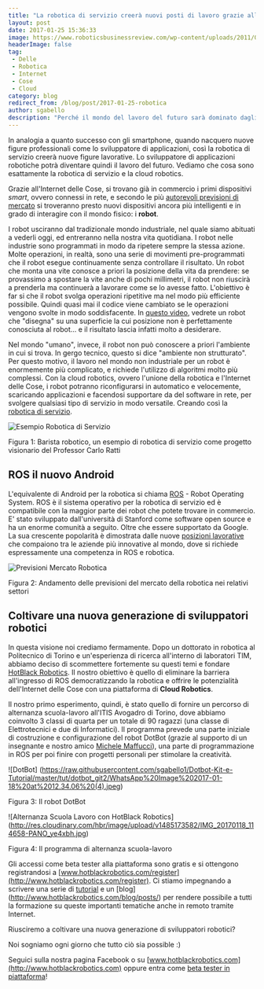 ```yaml
---
title: "La robotica di servizio creerà nuovi posti di lavoro grazie all'Internet delle Cose: l'arrivo della cloud robotics"
layout: post
date: 2017-01-25 15:36:33
image: https://www.roboticsbusinessreview.com/wp-content/uploads/2011/07/Roboter-beziehen-Wissen-aus-der-Cloud.jpg
headerImage: false
tag: 
 - Delle
 - Robotica
 - Internet
 - Cose
 - Cloud
category: blog
redirect_from: /blog/post/2017-01-25-robotica
author: sgabello
description: "Perché il mondo del lavoro del futuro sarà dominato dagli sviluppatori di applicazioni robotiche "
---
```


In analogia a quanto successo con gli smartphone, quando nacquero nuove figure professionali come lo sviluppatore di applicazioni, così la robotica di servizio creerà nuove figure lavorative. Lo sviluppatore di applicazioni robotiche potrà diventare quindi il lavoro del futuro. Vediamo che cosa sono esattamente la robotica di servizio e la cloud robotics.

Grazie all'Internet delle Cose, si trovano già in commercio i primi  dispositivi *smart*, ovvero connessi in rete, e secondo le più  [autorevoli previsioni di mercato](http://uk.businessinsider.com/market-forecast-and-growth-trends-for-consumer-and-office-robots-2014-5?r=US&IR=T)  si troveranno presto nuovi dispositivi ancora più intelligenti e in grado di interagire con il mondo fisico: i **robot**.

I robot usciranno dal tradizionale mondo industriale, nel quale siamo abituati a vederli oggi, ed entreranno nella nostra vita quotidiana. I robot nelle industrie sono programmati in modo da ripetere sempre la stessa azione. Molte operazioni, in realtà, sono una serie di movimenti pre-programmati che il robot esegue continuamente senza controllare il risultato. Un robot che monta una vite conosce a priori la posizione della vita da prendere: se provassimo a spostare la vite anche di pochi millimetri, il robot non riuscirà a prenderla ma continuerà a lavorare come se lo avesse fatto.
L'obiettivo è far si che il robot svolga operazioni ripetitive ma nel modo più efficiente possibile. Quindi quasi mai il codice viene cambiato se le operazioni vengono svolte in modo soddisfacente. In [questo video](https://www.youtube.com/watch?v=mTE6mgqBnsk), vedrete un robot che "disegna" su una superficie la cui posizione non è perfettamente conosciuta al robot... e il risultato lascia infatti molto a desiderare.

Nel mondo "umano", invece, il robot non può conoscere a priori l'ambiente in cui si trova. In gergo tecnico, questo si dice "ambiente non strutturato". Per questo motivo, il lavoro nel mondo non industriale per un robot è enormemente più complicato, e richiede l'utilizzo di algoritmi molto più complessi.
Con la cloud robotics, ovvero l'unione della robotica e l'Internet delle Cose, i robot potranno riconfigurarsi in automatico e velocemente, scaricando applicazioni  e facendosi supportare da del software in rete, per svolgere qualsiasi tipo di servizio in modo versatile. Creando così la [robotica di servizio](https://en.wikipedia.org/wiki/Service_robot). 

![Esempio Robotica di Servizio](http://images.milano.corriereobjects.it/methode_image/socialshare/2015/08/20/e1026e32-4752-11e5-aa5e-2130add6a46c.jpg)

Figura 1: Barista robotico, un esempio di robotica di servizio come progetto visionario del Professor Carlo Ratti

## ROS il nuovo Android #

L'equivalente di Android per la robotica si chiama [ROS](http://wiki.ros.org/it) - Robot Operating System. ROS è il sistema operativo per la robotica di servizio ed è compatibile con la maggior parte dei robot che potete trovare in commercio. E' stato sviluppato dall'università di Stanford come software open source e ha un enorme comunità a seguito. Oltre che essere supportato da Google. La sua crescente popolarità è dimostrata dalle nuove [posizioni lavorative](http://www.ros.org/news/jobs/) che compaiono tra le aziende più innovative al mondo, dove si richiede espressamente una competenza in ROS e robotica.

![Previsioni Mercato Robotica](https://www.gminsights.com/assets/img/service-robotics-market-size.png)

Figura 2: Andamento delle previsioni del mercato della robotica nei relativi settori

## Coltivare una nuova generazione di sviluppatori robotici ##

In questa visione noi crediamo fermamente. Dopo un dottorato in robotica al Politecnico di Torino e un'esperienza di ricerca all'interno di laboratori TIM, abbiamo deciso di scommettere fortemente su questi temi e fondare [HotBlack Robotics](www.hotblackrobotics.com). Il nostro obiettivo è quello di eliminare la barriera all'ingresso di ROS democratizzando la robotica e offrire le potenzialità dell'Internet delle Cose con una piattaforma di **Cloud Robotics**.

Il nostro primo esperimento, quindi, è stato quello di fornire un percorso di alternanza scuola-lavoro all'ITIS Avogadro di Torino, dove abbiamo coinvolto 3 classi di quarta per un totale di 90 ragazzi (una classe di Elettrotecnici e due di Informatici).
Il programma prevede una parte iniziale di costruzione e configurazione del robot DotBot (grazie al supporto di un insegnante e nostro amico [Michele Maffucci](http://www.maffucci.it/)), una parte di programmazione in ROS per poi finire con progetti personali per stimolare la creatività.

![DotBot] (https://raw.githubusercontent.com/sgabello1/Dotbot-Kit-e-Tutorial/master/tut/dotbot_git2/WhatsApp%20Image%202017-01-18%20at%2012.34.06%20(4).jpeg) 

Figura 3: Il robot DotBot

![Alternanza Scuola Lavoro con HotBlack Robotics] (http://res.cloudinary.com/hbr/image/upload/v1485173582/IMG_20170118_114658-PANO_ye4xbh.jpg)

Figura 4: Il programma di alternanza scuola-lavoro

Gli accessi come beta tester alla piattaforma sono gratis e si ottengono registrandosi a [www.hotblackrobotics.com/register](http://www.hotblackrobotics.com/register). Ci stiamo impegnando a scrivere una serie di [tutorial](http://www.hotblackrobotics.com/forum/support) e un [blog] (http://www.hotblackrobotics.com/blog/posts/) per rendere possibile a tutti la formazione su queste importanti tematiche anche in remoto tramite Internet.

Riusciremo a coltivare una nuova generazione di sviluppatori robotici?

Noi sogniamo ogni giorno che tutto ciò sia possible :)

Seguici sulla nostra pagina Facebook o su [www.hotblackrobotics.com](http://www.hotblackrobotics.com) oppure entra come [beta tester in piattaforma](http://www.hotblackrobotics.com/register)!
